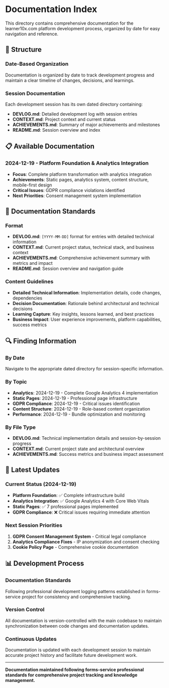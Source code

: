 # Documentation Index

This directory contains comprehensive documentation for the learner10x.com platform development process, organized by date for easy navigation and reference.

## 📁 **Structure**

### **Date-Based Organization**
Documentation is organized by date to track development progress and maintain a clear timeline of changes, decisions, and learnings.

### **Session Documentation**
Each development session has its own dated directory containing:
- **DEVLOG.md**: Detailed development log with session entries
- **CONTEXT.md**: Project context and current status
- **ACHIEVEMENTS.md**: Summary of major achievements and milestones
- **README.md**: Session overview and index

## 📋 **Available Documentation**

### **2024-12-19 - Platform Foundation & Analytics Integration**
- **Focus**: Complete platform transformation with analytics integration
- **Achievements**: Static pages, analytics system, content structure, mobile-first design
- **Critical Issues**: GDPR compliance violations identified
- **Next Priorities**: Consent management system implementation

## 🎯 **Documentation Standards**

### **Format**
- **DEVLOG.md**: `[YYYY-MM-DD]` format for entries with detailed technical information
- **CONTEXT.md**: Current project status, technical stack, and business context
- **ACHIEVEMENTS.md**: Comprehensive achievement summary with metrics and impact
- **README.md**: Session overview and navigation guide

### **Content Guidelines**
- **Detailed Technical Information**: Implementation details, code changes, dependencies
- **Decision Documentation**: Rationale behind architectural and technical decisions
- **Learning Capture**: Key insights, lessons learned, and best practices
- **Business Impact**: User experience improvements, platform capabilities, success metrics

## 🔍 **Finding Information**

### **By Date**
Navigate to the appropriate dated directory for session-specific information.

### **By Topic**
- **Analytics**: 2024-12-19 - Complete Google Analytics 4 implementation
- **Static Pages**: 2024-12-19 - Professional page infrastructure
- **GDPR Compliance**: 2024-12-19 - Critical issues identification
- **Content Structure**: 2024-12-19 - Role-based content organization
- **Performance**: 2024-12-19 - Bundle optimization and monitoring

### **By File Type**
- **DEVLOG.md**: Technical implementation details and session-by-session progress
- **CONTEXT.md**: Current project state and architectural overview
- **ACHIEVEMENTS.md**: Success metrics and business impact assessment

## 🚀 **Latest Updates**

### **Current Status (2024-12-19)**
- **Platform Foundation**: ✅ Complete infrastructure build
- **Analytics Integration**: ✅ Google Analytics 4 with Core Web Vitals
- **Static Pages**: ✅ 7 professional pages implemented
- **GDPR Compliance**: ❌ Critical issues requiring immediate attention

### **Next Session Priorities**
1. **GDPR Consent Management System** - Critical legal compliance
2. **Analytics Compliance Fixes** - IP anonymization and consent checking
3. **Cookie Policy Page** - Comprehensive cookie documentation

## 📊 **Development Process**

### **Documentation Standards**
Following professional development logging patterns established in forms-service project for consistency and comprehensive tracking.

### **Version Control**
All documentation is version-controlled with the main codebase to maintain synchronization between code changes and documentation updates.

### **Continuous Updates**
Documentation is updated with each development session to maintain accurate project history and facilitate future development work.

---

**Documentation maintained following forms-service professional standards for comprehensive project tracking and knowledge management.** 